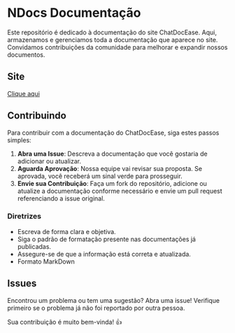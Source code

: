 # NDocs Documentação

Este repositório é dedicado à documentação do site ChatDocEase. Aqui, armazenamos e gerenciamos toda a documentação que aparece no site. Convidamos contribuições da comunidade para melhorar e expandir nossos documentos.

## Site
[Clique aqui](https://chatdocease.netlify.app/)

## Contribuindo

Para contribuir com a documentação do ChatDocEase, siga estes passos simples:

1. **Abra uma Issue**: Descreva a documentação que você gostaria de adicionar ou atualizar.
2. **Aguarda Aprovação**: Nossa equipe vai revisar sua proposta. Se aprovada, você receberá um sinal verde para prosseguir.
3. **Envie sua Contribuição**: Faça um fork do repositório, adicione ou atualize a documentação conforme necessário e envie um pull request referenciando a issue original.

### Diretrizes

- Escreva de forma clara e objetiva.
- Siga o padrão de formatação presente nas documentações já publicadas.
- Assegure-se de que a informação está correta e atualizada.
- Formato MarkDown

## Issues

Encontrou um problema ou tem uma sugestão? Abra uma issue! Verifique primeiro se o problema já não foi reportado por outra pessoa.

Sua contribuição é muito bem-vinda! 👍
